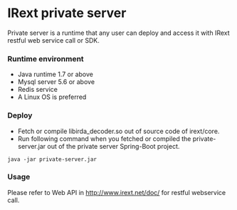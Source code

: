 # IRext private server

Private server is a runtime that any user can deploy and access it with IRext restful web service call or SDK.

### Runtime environment
- Java runtime 1.7 or above
- Mysql server 5.6 or above
- Redis service
- A Linux OS is preferred

### Deploy
- Fetch or compile libirda_decoder.so out of source code of irext/core.
- Run following command when you fetched or compiled the private-server.jar out of the private server Spring-Boot project.

```shell script
java -jar private-server.jar
```


### Usage
Please refer to Web API in http://www.irext.net/doc/ for restful webservice call.

